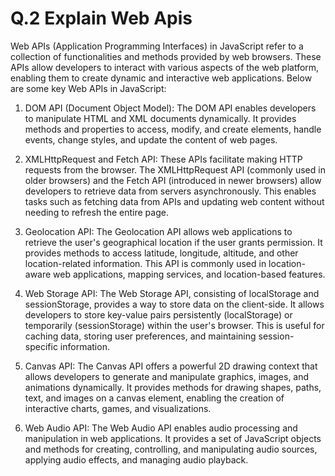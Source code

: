 # Q.2 Explain Web Apis



Web APIs (Application Programming Interfaces) in JavaScript refer to a collection of functionalities and methods provided by web browsers. These APIs allow developers to interact with various aspects of the web platform, enabling them to create dynamic and interactive web applications. Below are some key Web APIs in JavaScript:

1. DOM API (Document Object Model):
The DOM API enables developers to manipulate HTML and XML documents dynamically. It provides methods and properties to access, modify, and create elements, handle events, change styles, and update the content of web pages.

2. XMLHttpRequest and Fetch API:
These APIs facilitate making HTTP requests from the browser. The XMLHttpRequest API (commonly used in older browsers) and the Fetch API (introduced in newer browsers) allow developers to retrieve data from servers asynchronously. This enables tasks such as fetching data from APIs and updating web content without needing to refresh the entire page.

3. Geolocation API:
The Geolocation API allows web applications to retrieve the user's geographical location if the user grants permission. It provides methods to access latitude, longitude, altitude, and other location-related information. This API is commonly used in location-aware web applications, mapping services, and location-based features.

4. Web Storage API:
The Web Storage API, consisting of localStorage and sessionStorage, provides a way to store data on the client-side. It allows developers to store key-value pairs persistently (localStorage) or temporarily (sessionStorage) within the user's browser. This is useful for caching data, storing user preferences, and maintaining session-specific information.

5. Canvas API:
The Canvas API offers a powerful 2D drawing context that allows developers to generate and manipulate graphics, images, and animations dynamically. It provides methods for drawing shapes, paths, text, and images on a canvas element, enabling the creation of interactive charts, games, and visualizations.

6. Web Audio API:
The Web Audio API enables audio processing and manipulation in web applications. It provides a set of JavaScript objects and methods for creating, controlling, and manipulating audio sources, applying audio effects, and managing audio playback.




